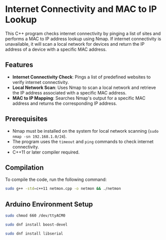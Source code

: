# Internet Connectivity and MAC to IP Lookup

This C++ program checks internet connectivity by pinging a list of sites and performs a MAC to IP address lookup using Nmap. If internet connectivity is unavailable, it will scan a local network for devices and return the IP address of a device with a specific MAC address.

## Features

- **Internet Connectivity Check**: Pings a list of predefined websites to verify internet connectivity.
- **Local Network Scan**: Uses Nmap to scan a local network and retrieve the IP address associated with a specific MAC address.
- **MAC to IP Mapping**: Searches Nmap's output for a specific MAC address and returns the corresponding IP address.

## Prerequisites

- Nmap must be installed on the system for local network scanning (`sudo nmap -sn 192.168.1.0/24`).
- The program uses the `timeout` and `ping` commands to check internet connectivity.
- C++11 or later compiler required.

## Compilation

To compile the code, run the following command:

```bash
sudo g++ -std=c++11 netmon.cpp -o netmon && ./netmon
```


## Arduino Environment Setup

```bash 
sudo chmod 660 /dev/ttyACM0
```
```bash 
sudo dnf install boost-devel
```
```bash 
sudo dnf install libserial
```
